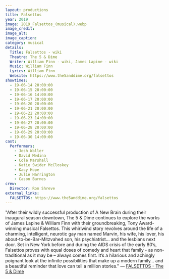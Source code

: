 ```yaml
---
layout: productions
title: Falsettos
year: 2019
image: 2019_Falsettos_(musical).webp
image_credit: 
image_alt:
image_caption:
category: musical
details:
  Title: Falsettos - wiki
  Theatre: The 5 & Dime
  Writer: William Finn - wiki, James Lapine - wiki
  Music: William Finn
  Lyrics: William Finn
  Website: https://www.the5anddime.org/falsettos
showtimes: 
  - 19-06-14 20:00:00
  - 19-06-15 20:00:00
  - 19-06-16 14:00:00
  - 19-06-17 20:00:00
  - 19-06-20 20:00:00
  - 19-06-21 20:00:00
  - 19-06-22 20:00:00
  - 19-06-23 14:00:00
  - 19-06-27 20:00:00
  - 19-06-28 20:00:00
  - 19-06-29 20:00:00
  - 19-06-30 14:00:00
cast:
  Performers: 
    - Josh Waller
    - David Medina
    - Cole Marshall
    - Katie Swider McCloskey
    - Kacy Hope
    - Julie Harrington
    - Cason Barnes
crew:
  Director: Ron Shreve
external_links:
  FALSETTOS: https://www.the5anddime.org/falsettos
---
```

"After their wildly successful production of A New Brain during their inaugural season downtown, The 5 & Dime continues to explore the works of James Lapine & William Finn with their groundbreaking, Tony Award-winning musical Falsettos. This whirlwind story revolves around the life of a charming, intelligent, neurotic gay man named Marvin, his wife, his lover, his about-to-be-Bar-Mitzvahed son, his psychiatrist… and the lesbians next door. Set in New York before and during the AIDS crisis of the early 80’s, Falsettos proves with equal doses of comedy and heart that family - as non-traditional as it may be – always comes first. It’s a hilarious and achingly poignant look at the infinite possibilities that make up a modern family… and a beautiful reminder that love can tell a million stories." — [FALSETTOS - The 5 & Dime](https://www.the5anddime.org/falsettos)
